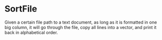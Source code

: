 # SortFile

Given a certain file path to a text document, as long as it is formatted in one big column, it will go through the file, copy all lines
into a vector, and print it back in alphabetical order.
